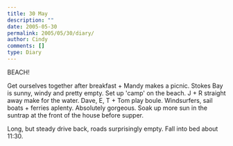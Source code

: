 ```yaml
---
title: 30 May
description: ""
date: 2005-05-30
permalink: 2005/05/30/diary/
author: Cindy
comments: []
type: Diary
---
```


BEACH!

Get ourselves together after breakfast + Mandy makes a picnic. Stokes Bay is sunny, windy and pretty empty. Set up 'camp' on the beach. J + R straight away make for the water. Dave, E, T + Tom play boule. Windsurfers, sail boats + ferries aplenty. Absolutely gorgeous. Soak up more sun in the suntrap at the front of the house before supper.

Long, but steady drive back, roads surprisingly empty. Fall into bed about 11:30.
